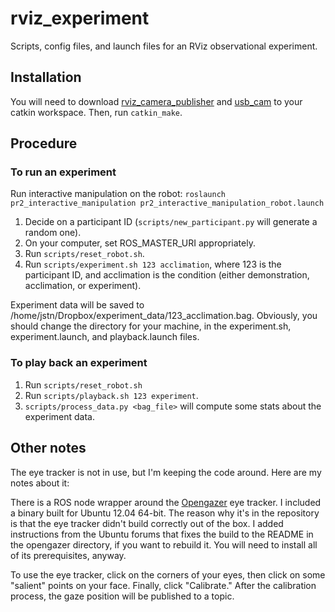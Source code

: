 # rviz_experiment

Scripts, config files, and launch files for an RViz observational experiment.

## Installation
You will need to download [rviz_camera_publisher](https://github.com/jstnhuang/rviz_camera_publisher) and [usb_cam](https://github.com/bosch-ros-pkg/usb_cam) to your catkin workspace. Then, run `catkin_make`.

## Procedure
### To run an experiment
Run interactive manipulation on the robot: `roslaunch pr2_interactive_manipulation pr2_interactive_manipulation_robot.launch`

1. Decide on a participant ID (`scripts/new_participant.py` will generate a random one).
1. On your computer, set ROS_MASTER_URI appropriately.
2. Run `scripts/reset_robot.sh`.
3. Run `scripts/experiment.sh 123 acclimation`, where 123 is the participant ID, and acclimation is the condition (either demonstration, acclimation, or experiment).

Experiment data will be saved to /home/jstn/Dropbox/experiment_data/123_acclimation.bag. Obviously, you should change the directory for your machine, in the experiment.sh, experiment.launch, and playback.launch files.

### To play back an experiment
1. Run `scripts/reset_robot.sh`
1. Run `scripts/playback.sh 123 experiment`.
2. `scripts/process_data.py <bag_file>` will compute some stats about the experiment data.

## Other notes
The eye tracker is not in use, but I'm keeping the code around. Here are my notes about it:

There is a ROS node wrapper around the [Opengazer](http://www.inference.phy.cam.ac.uk/opengazer/) eye tracker. I included a binary built for Ubuntu 12.04 64-bit. The reason why it's in the repository is that the eye tracker didn't build correctly out of the box. I added instructions from the Ubuntu forums that fixes the build to the README in the opengazer directory, if you want to rebuild it. You will need to install all of its prerequisites, anyway.

To use the eye tracker, click on the corners of your eyes, then click on some "salient" points on your face. Finally, click "Calibrate." After the calibration process, the gaze position will be published to a topic.
